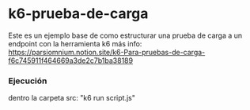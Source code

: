 # k6-prueba-de-carga
Este es un ejemplo base de como estructurar una prueba de carga a un endpoint con la herramienta k6
más info: https://parsiomnium.notion.site/k6-Para-pruebas-de-carga-f6c745911f464669a3de2c7b1ba38189

### Ejecución
dentro la carpeta src:  "k6 run script.js"
